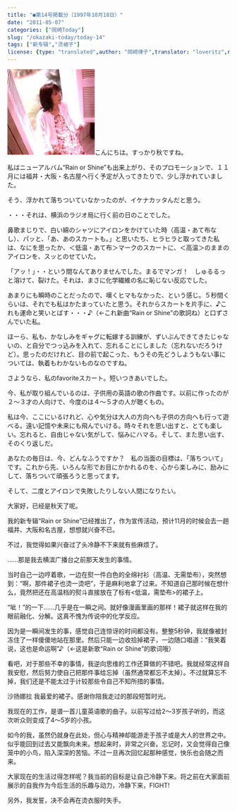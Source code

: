 ```yaml
---
title: "●第14号掲載分（1997年10月18日）"
date: "2011-05-07"
categories: ["岡崎Today"]
slug: "/okazaki-today/today-14"
tags: ["新专辑","烫裙子"]
license: {type: "translated",author: "岡崎律子",translator: "loveritz",reproduced-url: "http://www.ne.jp/asahi/okazaki/book/today/today14.html",reproduced-website: "岡崎律子Book"}
---
```


[![suwatte](./images/suwatte.jpg)](./images/suwatte.jpg)こんにちは。すっかり秋ですね。  
  
私はニューアルバム“Rain or Shine”も出来上がり、そのプロモーションで、１１月には福井・大阪・名古屋へ行く予定が入ってきたりで、少し浮かれていました。  
  
そう、浮かれて落ちついていなかったのが、イケナカッタんだと思う。  
  
・・・それは、横浜のラジオ局に行く前の日のことでした。  
  
鼻歌まじりで、白い綿のシャツにアイロンをかけていた時（高温・あて布なし）、パッと、「あ、あのスカートも。」と思いたち、ヒラヒラと取ってきた私は、なにを思ったか、＜低温・あて布＞マークのスカートに、＜高温＞のままのアイロンを、スッとのせていた。  
  
「アッ！」・・という間なんてありませんでした。まるでマンガ！　しゅるるっと溶けて、裂けた。それは、まさに化学繊維の名に恥じない反応でした。  
  
あまりにも瞬時のことだったので、嘆くヒマもなかった、という感じ。５秒間くらいは、それでも私はかたまっていたと思う。それからスカートを片手に、♪これも運命と笑いとばす・・・♪（←これ新曲“Rain or Shine”の歌詞ね）と口ずさんでいた私。  
  
ほーら、私も、かなしみをギャグに転嫁する訓練が、ずいぶんできてきたじゃないの、と自分でつっ込みを入れて、忘れることにしました（忘れないだろうけど）。思ったのだけれど、目の前で起こった、もうその先どうしようもない事については、執着もわかないものなのですね。  
  
さようなら、私のfavoriteスカート。短いつきあいでした。  
  
今、私が取り組んでいるのは、子供用の英語の歌の作曲です。以前に作ったのが２～３才の人向けで、今度のは４～５才の人が聴くもの。  
  
私は今、ここにいるけれど、心や気分は大人の方向へも子供の方向へも行って遊べる。遠い記憶や未来にも飛んでいける。時々それを思い出すと、とても楽しい。忘れると、自由じゃない気がして、悩みにハマる。そして、また思い出す、そのくり返しだ。  
  
あなたの毎日は、今、どんなふうですか？　私の当面の目標は、「落ちついて」です。これから先、いろんな形でお目にかかれるのを、心から楽しみに、励みにして、落ちついて頑張ろうと思ってます。  
  
そして、二度とアイロンで失敗したりしない人間になりたい。  
  
大家好，已经是秋天了呢。  
  
我的新专辑“Rain or Shine”已经推出了，作为宣传活动，预计11月的时候会去一趟福井、大阪和名古屋，想想就兴奋不已。  
  
不过，我觉得如果兴奋过了头冷静不下来就有些麻烦了。  
  
……那是我去横滨广播台之前那天发生的事情。  
  
当时自己一边哼着歌，一边在熨一件白色的全绵衬衫（高温、无需垫布），突然想到：“啊，那件裙子也烫一烫吧”，于是麻利地拿了过来。不知道自己那时候在想什么，竟然把还在高温档的熨斗直接放在了标有<低温，需垫布>的裙子上。  
  
“呲！”的一下……几乎是在一瞬之间。就好像漫画里画的那样！裙子就这样在我的眼前融化、分解。这真不愧为传说中的化学反应。  
  
因为是一瞬间发生的事，感觉自己连惊讶的时间都没有。整整5秒钟，我就像被封冻住了一样傻傻地站在那里。然后只能一边收拾掉裙子，一边随口唱道：“我笑着说，这也是命运啊”♪（←这是新歌“Rain or Shine”的歌词哦）  
  
看吧，对于那些不幸的事情，我逆向思维的工作还算做的不错吧。我就经常这样自我安慰，然后努力使自己把那件事给忘掉（虽然通常都忘不太掉）。不过就算忘不掉，我们还是不能太过于计较那些令自己不知所措的事情。  
  
沙扬娜拉 我最爱的裙子。感谢你陪我走过的那段短暂时光。  
  
我现在的工作，是谱一首儿童英语歌的曲子。以前写过给2～3岁孩子听的，而这次听众则变成了4～5岁的小孩。  
  
如今的我，虽然仍就身在此处，但心与精神却能游走于孩子或是大人的世界之中。似乎能回到过去又能飘向未来。想起来时，非常之兴奋。忘记时，又会觉得自己像笼中的小鸟，陷入深深的苦恼。不过一旦再次回忆起那种感觉，快乐也会随之而来。  
  
大家现在的生活过得怎样呢？我当前的目标是让自己冷静下来。将之前在大家面前展示的自我作为今后生活的乐趣与动力，冷静下来，FIGHT!  
  
另外，我发誓，决不会再在烫衣服时失手。
